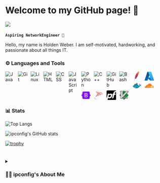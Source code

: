 # Welcome to my GitHub page! 👋
![](https://komarev.com/ghpvc/?username=ipconfig2)

**`Aspiring NetworkEngineer 🧬 `**

Hello, my name is Holden Weber. I am self-motivated, hardworking, and passionate about all things IT.


### ⚙️ Languages and Tools

<img align="left" alt="Java" width="30px" style="padding-right:10px;" src="https://cdn.jsdelivr.net/gh/devicons/devicon/icons/java/java-original.svg"/>
<img align="left" alt="Git" width="30px" style="padding-right:10px;" src="https://cdn.jsdelivr.net/gh/devicons/devicon/icons/git/git-original.svg" />
<img align="left" alt="Linux" width="30px" style="padding-right:10px;" src="https://cdn.jsdelivr.net/gh/devicons/devicon/icons/linux/linux-original.svg" />
<img align="left" alt="HTML" width="30px" style="padding-right:10px;" src="https://cdn.jsdelivr.net/gh/devicons/devicon/icons/html5/html5-plain.svg" />
<img align="left" alt="CSS" width="30px" style="padding-right:10px;" src="https://cdn.jsdelivr.net/gh/devicons/devicon/icons/css3/css3-plain.svg" />
<img align="left" alt="JavaScript" width="30px" style="padding-right:10px;" src="https://cdn.jsdelivr.net/gh/devicons/devicon/icons/javascript/javascript-plain.svg" />
<img align="left" alt="Python" width="30px" style="padding-right:10px;" src="https://cdn.jsdelivr.net/gh/devicons/devicon/icons/python/python-plain.svg" />
<img align="left" alt="C++" width="30px" style="padding-right:10px;" src="https://cdn.jsdelivr.net/gh/devicons/devicon/icons/cplusplus/cplusplus-line.svg" />
<img align="left" alt="GitHub" width="30px" style="padding-right:10px;" src="https://cdn.jsdelivr.net/gh/devicons/devicon/icons/github/github-original.svg" />
<img align="left" alt="Bash" width="30px" style="padding-right:10px;" src="https://cdn.jsdelivr.net/gh/devicons/devicon/icons/bash/bash-original.svg" />
<img align="left" alt="Apache" width="30px" style="padding-right:10px;" src="https://github.com/devicons/devicon/blob/v2.16.0/icons/apache/apache-original.svg"/>
<img align="left" alt="Azure" width="30px" style="padding-right:10px;" src="https://github.com/devicons/devicon/blob/v2.16.0/icons/azure/azure-original.svg"/>
<img align="left" alt="Docker" width="30px" style="padding-right:10px;" src="https://github.com/devicons/devicon/blob/v2.16.0/icons/docker/docker-original.svg"/>
<img align="left" alt="Cloud Flare" width="30px" style="padding-right:10px;" src="https://github.com/devicons/devicon/blob/v2.16.0/icons/cloudflare/cloudflare-original.svg"/>
<img align="left" alt="BootStrap" width="30px" style="padding-right:10px;" src="https://github.com/devicons/devicon/blob/v2.16.0/icons/bootstrap/bootstrap-original.svg"/>
<img align="left" alt="Microsoft SQL server" width="30px" style="padding-right:10px;" src="https://github.com/devicons/devicon/blob/v2.16.0/icons/microsoftsqlserver/microsoftsqlserver-original.svg"/>
<img align="left" alt="PFsense" width="30px" style="padding-right:10px;" src="https://github.com/devicons/devicon/blob/v2.16.0/icons/pfsense/pfsense-original.svg"/>
<img align="left" alt="Vim" width="30px" style="padding-right:10px;" src="https://raw.githubusercontent.com/devicons/devicon/9f4f5cdb393299a81125eb5127929ea7bfe42889/icons/vim/vim-original.svg"/>

<br clear="both"/>

### 📊 Stats

![Top Langs](https://github-readme-stats.vercel.app/api/top-langs/?username=ipconfig2&layout=compact&theme=dark)

![ipconfig's GitHub stats](https://github-readme-stats.vercel.app/api?username=ipconfig2&show_icons=true&theme=dark)

[![trophy](https://github-profile-trophy.vercel.app/?username=ipconfig2&theme=kimbie_dark)](https://github.com/ryo-ma/github-profile-trophy)

#
<details>
 <summary><h3>👨‍💻 ipconfig's About Me</h3></summary>
 Hello, my name is Holden Weber. I am self-motivated, hardworking, and passionate about all things IT. I work away at new certifications and on my home network/server closet in my free time. Outside the professional area, you can find me hiking, playing guitar, and playing video games. I believe in the power of self-discipline and always seek new opportunities to grow. One of my greatest strengths is networking, which I've grown knowledge in through work experience, CCNA, CompTIA network+, my home network/server closet, and academic schooling.
